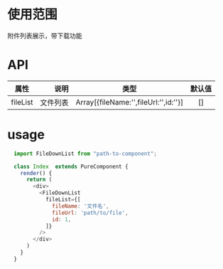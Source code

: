 # 使用范围
  附件列表展示，带下载功能

# API

| 属性        | 说明    |  类型  |  默认值  |
| --------   | -----:  | :----: | :----:  |
| fileList     | 文件列表 |  Array[{fileName:'',fileUrl:'',id:''}]   |[]|



# usage

```javascript
  import FileDownList from "path-to-component";

  class Index  extends PureComponent {
    render() {
      return (
        <div>
          <FileDownList
            fileList={[
              fileName: '文件名',
              fileUrl: 'path/to/file',
              id: 1,
            ]}
          />
        </div>
      )
    }
  }
```
